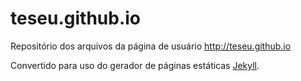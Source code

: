# teseu.github.io
Repositório dos arquivos da página de usuário http://teseu.github.io

Convertido para uso do gerador de páginas estáticas [Jekyll](http://jekyllrb.com).
